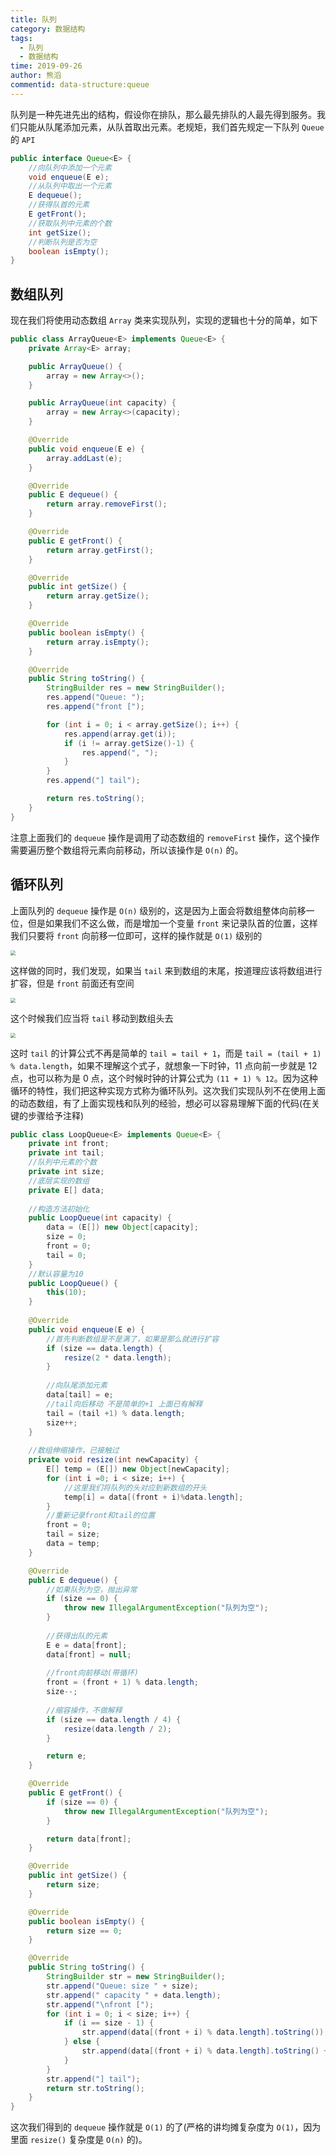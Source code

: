 ```yaml
---
title: 队列
category: 数据结构
tags:
  - 队列
  - 数据结构
time: 2019-09-26
author: 熊滔
commentid: data-structure:queue
---
```


队列是一种先进先出的结构，假设你在排队，那么最先排队的人最先得到服务。我们只能从队尾添加元素，从队首取出元素。老规矩，我们首先规定一下队列 `Queue` 的 `API`

```java
public interface Queue<E> {
    //向队列中添加一个元素
    void enqueue(E e);
    //从队列中取出一个元素
    E dequeue();
    //获得队首的元素
    E getFront();
    //获取队列中元素的个数
    int getSize();
    //判断队列是否为空
    boolean isEmpty();
}
```

## 数组队列

 现在我们将使用动态数组 `Array` 类来实现队列，实现的逻辑也十分的简单，如下

```java
public class ArrayQueue<E> implements Queue<E> {
    private Array<E> array;

    public ArrayQueue() {
        array = new Array<>();
    }

    public ArrayQueue(int capacity) {
        array = new Array<>(capacity);
    }

    @Override
    public void enqueue(E e) {
        array.addLast(e);
    }

    @Override
    public E dequeue() {
        return array.removeFirst();
    }

    @Override
    public E getFront() {
        return array.getFirst();
    }

    @Override
    public int getSize() {
        return array.getSize();
    }

    @Override
    public boolean isEmpty() {
        return array.isEmpty();
    }

    @Override
    public String toString() {
        StringBuilder res = new StringBuilder();
        res.append("Queue: ");
        res.append("front [");

        for (int i = 0; i < array.getSize(); i++) {
            res.append(array.get(i));
            if (i != array.getSize()-1) {
                res.append(", ");
            }
        }
        res.append("] tail");

        return res.toString();
    }
}
```

注意上面我们的 `dequeue` 操作是调用了动态数组的 `removeFirst` 操作，这个操作需要遍历整个数组将元素向前移动，所以该操作是 `O(n)` 的。

## 循环队列

上面队列的 `dequeue` 操作是 `O(n)` 级别的，这是因为上面会将数组整体向前移一位，但是如果我们不这么做，而是增加一个变量 `front` 来记录队首的位置，这样我们只要将 `front` 向前移一位即可，这样的操作就是 `O(1)` 级别的

<img src="https://gitee.com/lastknightcoder/blogimage/raw/master/20200703005059.png" style="zoom:50%;" />

这样做的同时，我们发现，如果当 `tail` 来到数组的末尾，按道理应该将数组进行扩容，但是 `front` 前面还有空间

<img src="https://gitee.com/lastknightcoder/blogimage/raw/master/20200703005127.png" style="zoom:50%;" />

这个时候我们应当将 `tail` 移动到数组头去

<img src="https://gitee.com/lastknightcoder/blogimage/raw/master/20200703005156.png" style="zoom:50%;" />


这时 `tail` 的计算公式不再是简单的 `tail = tail + 1`，而是 `tail = (tail + 1) % data.length`，如果不理解这个式子，就想象一下时钟，11 点向前一步就是 12 点，也可以称为是 0 点，这个时候时钟的计算公式为 `(11 + 1) % 12`。因为这种循环的特性，我们把这种实现方式称为循环队列。这次我们实现队列不在使用上面的动态数组，有了上面实现栈和队列的经验，想必可以容易理解下面的代码(在关键的步骤给予注释)

```java
public class LoopQueue<E> implements Queue<E> {
    private int front;
    private int tail;
    //队列中元素的个数
    private int size;
    //底层实现的数组
    private E[] data;
	
    //构造方法初始化
    public LoopQueue(int capacity) {
        data = (E[]) new Object[capacity];
        size = 0;
        front = 0;
        tail = 0;
    }
    //默认容量为10
    public LoopQueue() {
        this(10);
    }
	
    @Override
    public void enqueue(E e) {
        //首先判断数组是不是满了，如果是那么就进行扩容
        if (size == data.length) {
            resize(2 * data.length);
        }
		
        //向队尾添加元素
        data[tail] = e;
        //tail向后移动 不是简单的+1 上面已有解释
        tail = (tail +1) % data.length;
        size++;
    }
	
    //数组伸缩操作，已接触过
    private void resize(int newCapacity) {
        E[] temp = (E[]) new Object[newCapacity];
        for (int i =0; i < size; i++) {
            //这里我们将队列的头对应到新数组的开头
            temp[i] = data[(front + i)%data.length];
        }
        //重新记录front和tail的位置
        front = 0;
        tail = size;
        data = temp;
    }

    @Override
    public E dequeue() {
        //如果队列为空，抛出异常
        if (size == 0) {
            throw new IllegalArgumentException("队列为空");
        }
		
        //获得出队的元素
        E e = data[front];
        data[front] = null;
		
        //front向前移动(带循环)
        front = (front + 1) % data.length;
        size--;
		
        //缩容操作，不做解释
        if (size == data.length / 4) {
            resize(data.length / 2);
        }

        return e;
    }

    @Override
    public E getFront() {
        if (size == 0) {
            throw new IllegalArgumentException("队列为空");
        }

        return data[front];
    }

    @Override
    public int getSize() {
        return size;
    }

    @Override
    public boolean isEmpty() {
        return size == 0;
    }

    @Override
    public String toString() {
        StringBuilder str = new StringBuilder();
        str.append("Queue: size " + size);
        str.append(" capacity " + data.length);
        str.append("\nfront [");
        for (int i = 0; i < size; i++) {
            if (i == size - 1) {
                str.append(data[(front + i) % data.length].toString());
            } else {
                str.append(data[(front + i) % data.length].toString() + ", ");
            }
        }
        str.append("] tail");
        return str.toString();
    }
}
```

这次我们得到的 `dequeue` 操作就是 `O(1)` 的了(严格的讲均摊复杂度为 `O(1)`，因为里面 `resize()` 复杂度是 `O(n)` 的)。

